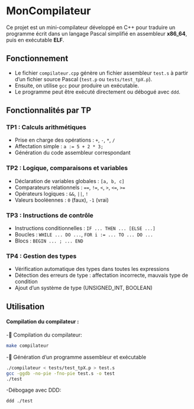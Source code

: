 # MonCompilateur

Ce projet est un mini-compilateur développé en C++ pour traduire un programme écrit dans un langage Pascal simplifié en assembleur **x86_64**, puis en exécutable **ELF**.

## Fonctionnement

- Le fichier `compilateur.cpp` génère un fichier assembleur `test.s` à partir d’un fichier source Pascal (`test.p` ou `tests/test_tpX.p`).
- Ensuite, on utilise `gcc` pour produire un exécutable.
- Le programme peut être exécuté directement ou débogué avec `ddd`.

## Fonctionnalités par TP

### TP1 : Calculs arithmétiques
- Prise en charge des opérations : `+`, `-`, `*`, `/`
- Affectation simple : `a := 5 + 2 * 3;`
- Génération du code assembleur correspondant

### TP2 : Logique, comparaisons et variables
- Déclaration de variables globales : `[a, b, c]`
- Comparateurs relationnels : `==`, `!=`, `<`, `>`, `<=`, `>=`
- Opérateurs logiques : `&&`, `||`, `!`
- Valeurs booléennes : `0` (faux), `-1` (vrai)

### TP3 : Instructions de contrôle
- Instructions conditionnelles : `IF ... THEN ... [ELSE ...]`
- Boucles : `WHILE ... DO ...`, `FOR i := ... TO ... DO ...`
- Blocs : `BEGIN ... ; ... END`


### TP4 : Gestion des types
- Vérification automatique des types dans toutes les expressions
- Détection des erreurs de type : affectation incorrecte, mauvais type de condition
- Ajout d’un système de type (UNSIGNED_INT, BOOLEAN)

## Utilisation


#### Compilation du compilateur :
-🔨 Compilation du compilateur:
```bash
make compilateur
```

-🚀 Génération d’un programme assembleur et exécutable

```bash
./compilateur < tests/test_tpX.p > test.s
gcc -ggdb -no-pie -fno-pie test.s -o test
./test

```
-Débogage avec DDD:

```bash
ddd ./test

```